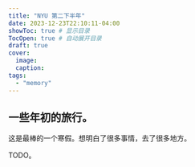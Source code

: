 ```yaml
---
title: "NYU 第二下半年"
date: 2023-12-23T22:10:11-04:00
showToc: true # 显示目录
TocOpen: true # 自动展开目录
draft: true
cover:
  image: 
  caption: 
tags:
  - "memory"
---
```


## 一些年初的旅行。

这是最棒的一个寒假。想明白了很多事情，去了很多地方。

TODO。